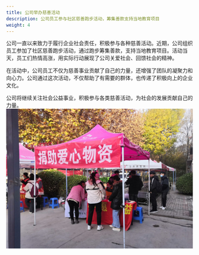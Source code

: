 ```yaml
---
title: 公司举办慈善活动
description: 公司员工参与社区慈善跑步活动，筹集善款支持当地教育项目
weight: 4
---
```


公司一直以来致力于履行企业社会责任，积极参与各种慈善活动。近期，公司组织员工参加了社区慈善跑步活动，通过跑步筹集善款，支持当地教育项目。活动当天，员工们热情高涨，用实际行动展现了公司关爱社会、回馈社会的精神。

在活动中，公司员工不仅为慈善事业贡献了自己的力量，还增强了团队的凝聚力和向心力。公司通过这次活动，不仅帮助了有需要的群体，也传递了积极向上的企业文化。

公司将继续关注社会公益事业，积极参与各类慈善活动，为社会的发展贡献自己的力量。
![慈善活动](/assets/images/cishan.png)
